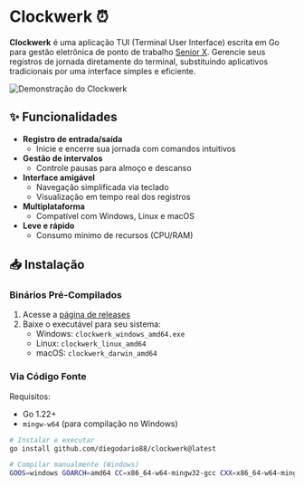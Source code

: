 # Clockwerk ⏰

**Clockwerk** é uma aplicação TUI (Terminal User Interface) escrita em Go para gestão eletrônica de ponto de trabalho [Senior X](https://www.senior.com.br). Gerencie seus registros de jornada diretamente do terminal, substituindo aplicativos tradicionais por uma interface simples e eficiente.

![Demonstração do Clockwerk](https://github.com/user-attachments/assets/376f75f6-4e8b-49ab-8908-1c795df61543)

## ✨ Funcionalidades

- **Registro de entrada/saída**
  - Inicie e encerre sua jornada com comandos intuitivos
- **Gestão de intervalos**
  - Controle pausas para almoço e descanso
- **Interface amigável**
  - Navegação simplificada via teclado
  - Visualização em tempo real dos registros
- **Multiplataforma**
  - Compatível com Windows, Linux e macOS
- **Leve e rápido**
  - Consumo mínimo de recursos (CPU/RAM)

## 📥 Instalação

### Binários Pré-Compilados
1. Acesse a [página de releases](https://github.com/seu-usuario/clockwerk/releases)
2. Baixe o executável para seu sistema:
   - Windows: `clockwerk_windows_amd64.exe`
   - Linux: `clockwerk_linux_amd64`
   - macOS: `clockwerk_darwin_amd64`

### Via Código Fonte
Requisitos:
- Go 1.22+
- `mingw-w64` (para compilação no Windows)

```bash
# Instalar e executar
go install github.com/diegodario88/clockwerk@latest

# Compilar manualmente (Windows)
GOOS=windows GOARCH=amd64 CC=x86_64-w64-mingw32-gcc CXX=x86_64-w64-mingw32-g++ CGO_ENABLED=1 go build -o clockwerk.exe
